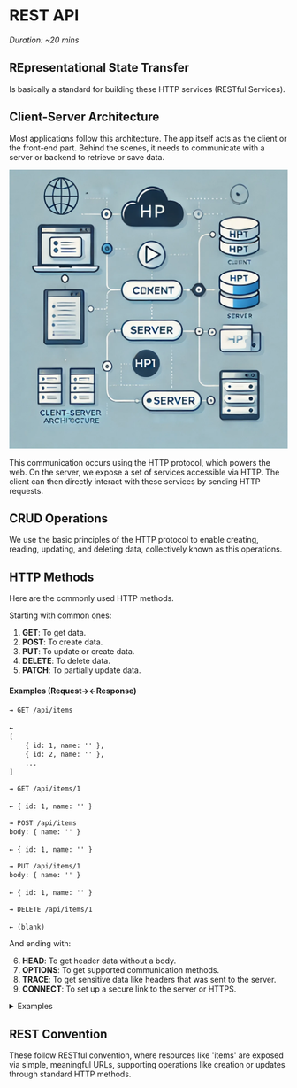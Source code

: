 # REST API

_Duration: ~20 mins_

## REpresentational State Transfer

Is basically a standard for building these HTTP services (RESTful Services).

## Client-Server Architecture

Most applications follow this architecture. The app itself acts as the client or the front-end part. Behind the scenes, it needs to communicate with a server or backend to retrieve or save data.

![clientserver-arch](images/clientserver-arch.png)

This communication occurs using the HTTP protocol, which powers the web. On the server, we expose a set of services accessible via HTTP. The client can then directly interact with these services by sending HTTP requests.

## CRUD Operations

We use the basic principles of the HTTP protocol to enable creating, reading, updating, and deleting data, collectively known as this operations.

## HTTP Methods

Here are the commonly used HTTP methods.

Starting with common ones:

1. **GET**: To get data.
2. **POST**: To create data.
3. **PUT**: To update or create data.
4. **DELETE**: To delete data.
5. **PATCH**: To partially update data.

#### Examples (Request→←Response)

```
→ GET /api/items

←
[
    { id: 1, name: '' },
    { id: 2, name: '' },
    ...
]
```

```
→ GET /api/items/1

← { id: 1, name: '' }
```

```
→ POST /api/items
body: { name: '' }

← { id: 1, name: '' }
```

```
→ PUT /api/items/1
body: { name: '' }

← { id: 1, name: '' }
```

```
→ DELETE /api/items/1

← (blank)
```

And ending with:

6. **HEAD**: To get header data without a body.
7. **OPTIONS**: To get supported communication methods.
8. **TRACE**: To get sensitive data like headers that was sent to the server.
9. **CONNECT**: To set up a secure link to the server or HTTPS.

<details>
  <summary>Examples</summary>

```
→ HEAD /api/items/1

← (blank)

Response Headers
Content-Type: application/json
Content-Length: 512
```

```
→ OPTIONS /api/items

← (blank)

Response Headers
Allow: GET, POST, PUT, DELETE, OPTIONS
```

```
→ TRACE /api/items/1

← (blank)

Response Headers
Content-Type: message/http

TRACE /api/items/1
Host: example.com
```

```
→ CONNECT example.com:443

← (blank)

Response Headers
Proxy-agent: example-proxy/1.1
```

</details>

## REST Convention

These follow RESTful convention, where resources like 'items' are exposed via simple, meaningful URLs, supporting operations like creation or updates through standard HTTP methods.
